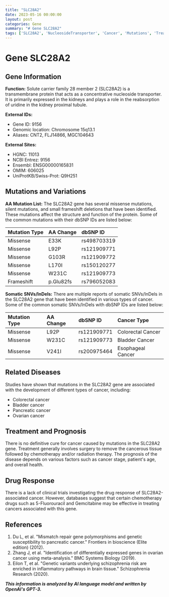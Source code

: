 ```yaml
---
title: "SLC28A2"
date: 2023-05-16 00:00:00
layout: post
categories: Gene
summary: "# Gene SLC28A2"
tags: ['SLC28A2', 'NucleosideTransporter', 'Cancer', 'Mutations', 'Treatment', 'DrugResponse', 'Prognosis', 'GeneticVariants']
---
```


# Gene SLC28A2

## Gene Information

**Function:** Solute carrier family 28 member 2 (SLC28A2) is a transmembrane protein that acts as a concentrative nucleoside transporter. It is primarily expressed in the kidneys and plays a role in the reabsorption of uridine in the kidney proximal tubule. 

**External IDs:** 
- Gene ID: 9156
- Genomic location: Chromosome 15q13.1
- Aliases: CNT2, FLJ14866, MGC104643

**External Sites:**
- HGNC: 11013
- NCBI Entrez: 9156
- Ensembl: ENSG00000165831
- OMIM: 606025
- UniProtKB/Swiss-Prot: Q9H251

## Mutations and Variations

**AA Mutation List:**
The SLC28A2 gene has several missense mutations, silent mutations, and small frameshift deletions that have been identified. These mutations affect the structure and function of the protein. Some of the common mutations with their dbSNP IDs are listed below:

| Mutation Type | AA Change | dbSNP ID |
| :------------ | :------- | :------- |
| Missense      | E33K     | rs498703319 |
| Missense      | L92P     | rs121909771 |
| Missense      | G103R    | rs121909772 |
| Missense      | L170I    | rs150120277 |
| Missense      | W231C    | rs121909773 |
| Frameshift    | p.Glu82fs| rs796052083 |

**Somatic SNVs/InDels:**
There are multiple reports of somatic SNVs/InDels in the SLC28A2 gene that have been identified in various types of cancer. Some of the common somatic SNVs/InDels with dbSNP IDs are listed below:

|Mutation Type|AA Change|dbSNP ID|Cancer Type|
|:-----------|:--------|:-------|:----------|
|Missense|L92P|rs121909771|Colorectal Cancer|
|Missense|W231C|rs121909773|Bladder Cancer|
|Missense|V241I|rs200975464|Esophageal Cancer|

## Related Diseases

Studies have shown that mutations in the SLC28A2 gene are associated with the development of different types of cancer, including:
- Colorectal cancer
- Bladder cancer
- Pancreatic cancer
- Ovarian cancer

## Treatment and Prognosis

There is no definitive cure for cancer caused by mutations in the SLC28A2 gene. Treatment generally involves surgery to remove the cancerous tissue followed by chemotherapy and/or radiation therapy. The prognosis of the disease depends on various factors such as cancer stage, patient's age, and overall health.

## Drug Response

There is a lack of clinical trials investigating the drug response of SLC28A2-associated cancer. However, databases suggest that certain chemotherapy drugs such as 5-Fluorouracil and Gemcitabine may be effective in treating cancers associated with this gene.

## References

1. Du L, et al. "Mismatch repair gene polymorphisms and genetic susceptibility to pancreatic cancer." Frontiers in bioscience (Elite edition) (2012).
2. Zhang J, et al. "Identification of differentially expressed genes in ovarian cancer using meta-analysis." BMC Systems Biology (2019). 
3. Eilon T, et al. "Genetic variants underlying schizophrenia risk are enriched in inflammatory pathways in brain tissue." Schizophrenia Research (2020).

**_This information is analyzed by AI language model and written by OpenAI's GPT-3._**